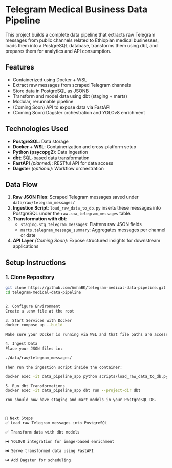 #  Telegram Medical Business Data Pipeline

This project builds a complete data pipeline that extracts raw Telegram messages from public channels related to Ethiopian medical businesses, loads them into a PostgreSQL database, transforms them using dbt, and prepares them for analytics and API consumption.

##  Features

-  Containerized using Docker + WSL  
-  Extract raw messages from scraped Telegram channels  
-  Store data in PostgreSQL as JSONB  
-  Transform and model data using dbt (staging + marts)  
-  Modular, rerunnable pipeline  
-  (Coming Soon) API to expose data via FastAPI  
-  (Coming Soon) Dagster orchestration and YOLOv8 enrichment  

##  Technologies Used

- **PostgreSQL**: Data storage  
- **Docker** + **WSL**: Containerization and cross-platform setup  
- **Python (psycopg2)**: Data ingestion  
- **dbt**: SQL-based data transformation  
- **FastAPI** *(planned)*: RESTful API for data access  
- **Dagster** *(optional)*: Workflow orchestration  

##  Data Flow

1. **Raw JSON Files**: Scraped Telegram messages saved under `data/raw/telegram_messages/`
2. **Ingestion Script**: `load_raw_data_to_db.py` inserts these messages into PostgreSQL under the `raw.raw_telegram_messages` table.
3. **Transformation with dbt**:
   - `staging.stg_telegram_messages`: Flattens raw JSON fields
   - `marts.telegram_message_summary`: Aggregates messages per channel or date
4. **API Layer** *(Coming Soon)*: Expose structured insights for downstream applications

##  Setup Instructions

### 1. Clone Repository

```bash
git clone https://github.com/AmhaBK/telegram-medical-data-pipeline.git
cd telegram-medical-data-pipeline


2. Configure Environment
Create a .env file at the root

3. Start Services with Docker
docker compose up --build

Make sure your Docker is running via WSL and that file paths are accessible.

4. Ingest Data
Place your JSON files in:

./data/raw/telegram_messages/

Then run the ingestion script inside the container:

docker exec -it data_pipeline_app python scripts/load_raw_data_to_db.py

5. Run dbt Transformations
docker exec -it data_pipeline_app dbt run --project-dir dbt

You should now have staging and mart models in your PostgreSQL DB.



📍 Next Steps
✅ Load raw Telegram messages into PostgreSQL

✅ Transform data with dbt models

⏭️ YOLOv8 integration for image-based enrichment

⏭️ Serve transformed data using FastAPI

⏭️ Add Dagster for scheduling 


